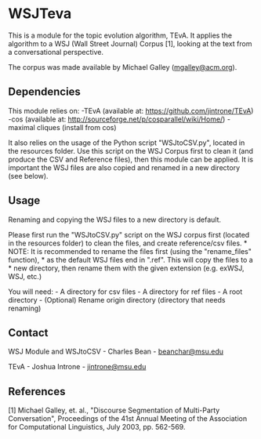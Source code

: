 WSJTeva
==============

This is a module for the topic evolution algorithm, TEvA. It applies the algorithm
to a WSJ (Wall Street Journal) Corpus [1], looking at the text from a conversational
perspective.

The corpus was made available by Michael Galley (mgalley@acm.org).

Dependencies
--------------

This module relies on:
    -TEvA   (available at: https://github.com/jintrone/TEvA)
    -cos    (available at: http://sourceforge.net/p/cosparallel/wiki/Home/)
    -maximal cliques (install from cos)

It also relies on the usage of the Python script "WSJtoCSV.py", located in the
resources folder. Use this script on the WSJ Corpus first to clean it (and
produce the CSV and Reference files), then this module can be applied. It is
important the WSJ files are also copied and renamed in a new directory (see below).

Usage
--------------

Renaming and copying the WSJ files to a new directory is default.

Please first run the "WSJtoCSV.py" script on the WSJ corpus first (located
in the resources folder) to clean the files, and create reference/csv files.
    * NOTE: It is recommended to rename the files first (using the "rename_files" function),
         *  as the default WSJ files end in ".ref". This will copy the files to a
         *  new directory, then rename them with the given extension (e.g. exWSJ, WSJ, etc.)

You will need:
    - A directory for csv files
    - A directory for ref files
    - A root directory
    - (Optional) Rename origin directory (directory that needs renaming)

Contact
--------------

WSJ Module and WSJtoCSV
    - Charles Bean
    - beanchar@msu.edu

TEvA
    - Joshua Introne
    - jintrone@msu.edu

References
-------------

[1] Michael Galley, et. al., "Discourse Segmentation of Multi-Party Conversation", Proceedings of the 41st Annual Meeting of the Association for Computational Linguistics, July 2003, pp. 562-569.